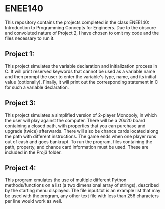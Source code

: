 # ENEE140
This repository contains the projects completed in the class ENEE140: Introduction to Programming Concepts for Engineers. Due to the obscure and convoluted nature of Project 2, I have chosen to omit my code and the files necessary to run it.

## Project 1:
This project simulates the variable declaration and initialization process in C. It will print reserved keywords that cannot be used as a variable name and then prompt the user to enter the variable's type, name, and its initial value (optionally). Finally, it will print out the corresponding statement in C for such a variable declaration.

## Project 3:
This project simulates a simplified version of 2-player Monopoly, in which the user will play against the computer. There will be a 20x20 board containing a closed path, with properties that you can purchase and upgrade (twice) afterwards. There will also be chance cards located along the path with different instructions. The game ends when one player runs out of cash and goes bankrupt. To run the program, files containing the path, property, and chance card information must be used. These are included in the Proj3 folder. 

## Project 4:
This program emulates the use of multiple different Python methods/functions on a list (a two dimensional array of strings), described by the starting menu displayed. The file input.txt is an example list that may be used with the program, any other text file with less than 256 characters per line would work as well.
